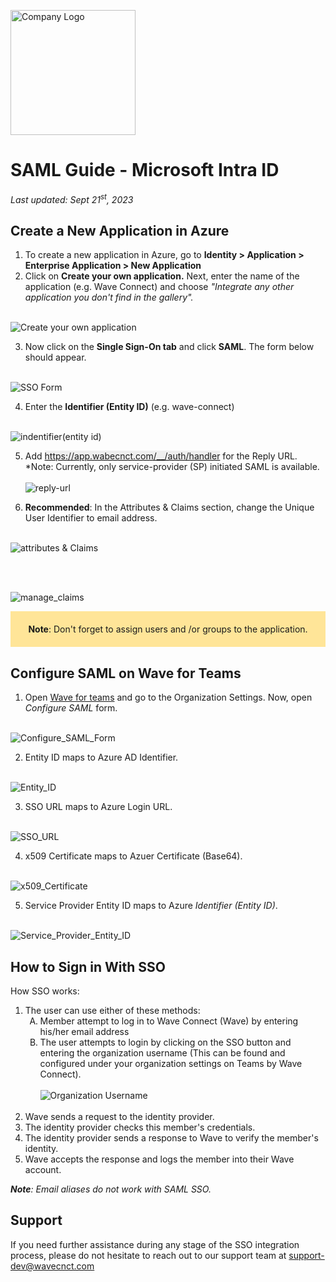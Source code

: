 <img src="/logo.png" alt="Company Logo" width="200"><br>

# SAML Guide - Microsoft Intra ID

*Last updated: Sept 21<sup>st</sup>, 2023* 

## Create a New Application in Azure

1. To create a new application in Azure, go to **Identity > Application > Enterprise Application > New Application**
2. Click on **Create your own application.** Next, enter the name of the application (e.g. Wave Connect) and choose *"Integrate any other application you don't find in the gallery".*
<br><br>

![Create your own application](/create-app.png)

3. Now click on the **Single Sign-On tab** and click **SAML**. The form below should appear.
<br><br>

![SSO Form](/sso-form.png)

4. Enter the **Identifier (Entity ID)** (e.g. wave-connect)
<br><br>

![indentifier(entity id)](/entity-id-map.png)

5. Add <span style="background-color: #EFEFEF; ">https://app.wabecnct.com/__/auth/handler</span> for the Reply URL.
*Note: Currently, only service-provider (SP) initiated SAML is available.
<br><br>![reply-url](/reply-url.png)

6. **Recommended**: In the Attributes & Claims section, change the Unique User Identifier to email address.
<br><br>

![attributes & Claims](/attributes-claims.png)

<br><br>

![manage_claims](/manage-claims.png)<br>

<span style="background-color: #FFE598; display: block; max-width: 100%; padding: 20px; text-align: center; "> **Note**: Don't forget to assign users and /or groups to the application.</span>

<div style="page-break-after: always;"></div>

## Configure SAML on Wave for Teams

1. Open <a href="https://teams.wavecnct.com/"> Wave for teams</a> and go to the Organization Settings. Now, open *Configure SAML* form.
<br><br>

![Configure_SAML_Form](/configure-saml-form.png)<br>

2. Entity ID maps to Azure AD Identifier.
<br><br>

![Entity_ID](/entity-id.png)<br>

3. SSO URL maps to Azure Login URL.
<br><br>

![SSO_URL](/entity-id.png)<br>

4. x509 Certificate maps to Azuer Certificate (Base64).
<br><br>

![x509_Certificate](/x509-certificate.png)<br>

5. Service Provider Entity ID maps to Azure *Identifier (Entity ID)*.
<br><br>

![Service_Provider_Entity_ID](/sp-entity-id.png)<br>


<div style="page-break-after: always;"></div>

## How to Sign in With SSO
How SSO works:

<ol>
    <li>The user can use either of these methods:
        <ol style="list-style-type: upper-alpha;">    
            <li>Member attempt to log in to Wave Connect (Wave) by entering his/her email address</li>
            <li>The user attempts to login by clicking on the SSO button and entering the organization username (This can be found and configured under your organization settings on Teams by Wave Connect).<br><br>
            <img src="/org-username.png" alt="Organization Username"></li>
        </ol><br>
    </li>
    <li>Wave sends a request to the identity provider.</li>
    <li>The identity provider checks this member's credentials.</li>
    <li>The identity provider sends a response to Wave to verify the member's identity.</li>
    <li>Wave accepts the response and logs the member into their Wave account.</li>
</ol>

***Note**: Email aliases do not work with SAML SSO.*

## Support
If you need further assistance during any stage of the SSO integration process, please do not hesitate to reach out to our support team at <a href="support-dev@wavecnct.com">support-dev@wavecnct.com</a>
